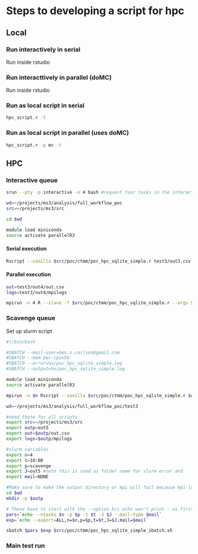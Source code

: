 # Steps to developing a script for hpc

## Local

### Run interactively in serial

Run inside rstudio

### Run interacttively in parallel (doMC)

Run inside rstudio

### Run as local script in serial

```bash
hpc_script.r -t
```

### Run as local script in parallel (uses doMC)

```bash
hpc_script.r -p mc -t
```

## HPC

### Interactive queue

```bash
srun --pty -p interactive -n 4 bash #request four tasks in the interactive queue

wd=~/projects/ms3/analysis/full_workflow_poc
src=~/projects/ms3/src

cd $wd

module load miniconda
source activate parallelR3
```

#### Serial execution

```bash
Rscript --vanilla $src/poc/ctmm/poc_hpc_sqlite_simple.r test3/out3.csv
```

#### Parallel execution

```bash
out=test3/out4/out.csv
logs=test3/out4/mpilogs

mpirun -n 4 R --slave -f $src/poc/ctmm/poc_hpc_sqlite_simple.r --args $out -p mpi -m $logs
```

### Scavenge queue

Set up slurm script

```bash
#!/bin/bash

#SBATCH --mail-user=ben.s.carlson@gmail.com
#SBATCH --mem-per-cpu=5G
#SBATCH --error=%x/poc_hpc_sqlite_simple.log
#SBATCH --output=%x/poc_hpc_sqlite_simple.log

module load miniconda
source activate parallelR3

mpirun -n $n Rscript --vanilla $src/poc/ctmm/poc_hpc_sqlite_simple.r $out -p mpi -m $logs
```

```bash
wd=~/projects/ms3/analysis/full_workflow_poc/test3

#need these for all scripts
export src=~/projects/ms3/src
export outp=out5
export out=$outp/out.csv
export logs=$outp/mpilogs

#slurm variables
export n=4
export t=10:00
export p=scavenge
export J=out5 #note this is used as folder name for slurm error and 
export mail=NONE

#Make sure to make the output directory or mpi will fail because mpi log files go here
cd $wd
mkdir -p $outp

# These have to start with the --option b/c echo won't print - as first character
pars=`echo --ntasks $n -p $p -t $t -J $J --mail-type $mail`
exp=`echo --export=ALL,n=$n,p=$p,t=$t,J=$J,mail=$mail`

sbatch $pars $exp $src/poc/ctmm/poc_hpc_sqlite_simple_sbatch.sh
```

### Main test run
